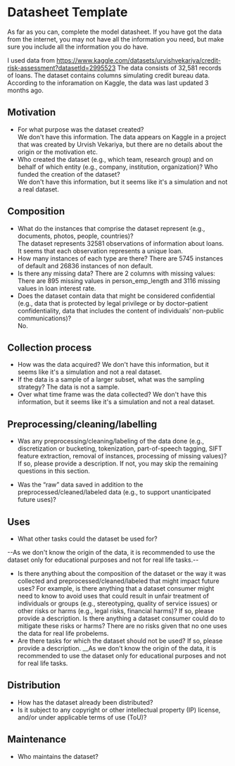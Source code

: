 # Datasheet Template

As far as you can, complete the model datasheet. If you have got the data from the internet, you may not have all the information you need, but make sure you include all the information you do have. 

I used data from https://www.kaggle.com/datasets/urvishvekariya/credit-risk-assessment?datasetId=2995523
The data consists of 32,581 records of loans. 
The dataset contains columns simulating credit bureau data.
According to the inforamation on Kaggle, the data was last updated 3 months ago.

## Motivation

- For what purpose was the dataset created?  
We don't have this information. The data appears on Kaggle in a project that was created by Urvish Vekariya, but there are no details about the origin or the motivation etc. 
- Who created the dataset (e.g., which team, research group) and on behalf of which entity (e.g., company, institution, organization)? Who funded the creation of the dataset?  
 We don't have this information, but it seems like it's a simulation and not a real dataset. 



 
## Composition

- What do the instances that comprise the dataset represent (e.g., documents, photos, people, countries)?  
The dataset represents 32581 observations of information about loans. It seems that each observation represents a unique loan. 
- How many instances of each type are there? 
  There are 5745 instances of default and 26836 instances of non default.
- Is there any missing data? 
There are 2 columns with missing values: There are 895 missing values in person_emp_length and 3116 missing values in loan interest rate.
- Does the dataset contain data that might be considered confidential (e.g., data that is protected by legal privilege or by    doctor–patient confidentiality, data that includes the content of individuals’ non-public communications)?  
No.

## Collection process

- How was the data acquired? 
 We don't have this information, but it seems like it's a simulation and not a real dataset. 
- If the data is a sample of a larger subset, what was the sampling strategy? 
The data is not a sample.
- Over what time frame was the data collected?
 We don't have this information, but it seems like it's a simulation and not a real dataset. 

## Preprocessing/cleaning/labelling

- Was any preprocessing/cleaning/labeling of the data done (e.g., discretization or bucketing, tokenization, part-of-speech tagging, SIFT feature extraction, removal of instances, processing of missing values)? If so, please provide a description. If not, you may skip the remaining questions in this section. 

- Was the “raw” data saved in addition to the preprocessed/cleaned/labeled data (e.g., to support unanticipated future uses)? 
 
## Uses

- What other tasks could the dataset be used for? 

--As we don't know the origin of the data, it is recommended to use the dataset only for educational purposes and not for real life tasks.--

- Is there anything about the composition of the dataset or the way it was collected and preprocessed/cleaned/labeled that might impact future uses? For example, is there anything that a dataset consumer might need to know to avoid uses that could result in unfair treatment of individuals or groups (e.g., stereotyping, quality of service issues) or other risks or harms (e.g., legal risks, financial harms)? If so, please provide a description. Is there anything a dataset consumer could do to mitigate these risks or harms? There are no risks given that no one uses the data for real life probelems.
- Are there tasks for which the dataset should not be used? If so, please provide a description.
__As we don't know the origin of the data, it is recommended to use the dataset only for educational purposes and not for real life tasks.

## Distribution

- How has the dataset already been distributed? 
- Is it subject to any copyright or other intellectual property (IP) license, and/or under applicable terms of use (ToU)?  

## Maintenance

- Who maintains the dataset?

